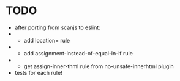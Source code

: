 TODO
====
* after porting from scanjs to eslint:
* * add location= rule
* * add assignment-instead-of-equal-in-if rule
* * get assign-inner-thml rule from no-unsafe-innerhtml plugin
* tests for each rule!       
